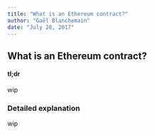 ```yaml
---
title: "What is an Ethereum contract?"
author: "Gaël Blanchemain"
date: "July 28, 2017"
---
```

## What is an Ethereum contract?
  
  
#### tl;dr

wip
  
### Detailed explanation
  

  wip